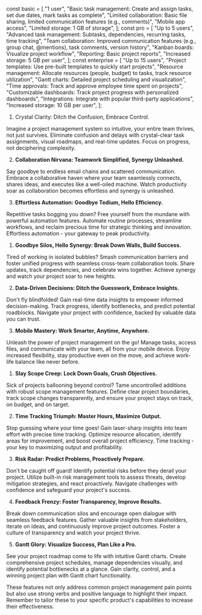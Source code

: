 const basic = [
"1 user",
"Basic task management: Create and assign tasks, set due dates, mark tasks as complete",
"Limited collaboration: Basic file sharing, limited communication features (e.g., comments)",
"Mobile app access",
"Limited storage: 1 GB of storage",
];
const pro = [
"Up to 5 users",
"Advanced task management: Subtasks, dependencies, recurring tasks, time tracking",
"Team collaboration: Improved communication features (e.g., group chat, @mentions), task comments, version history",
"Kanban boards: Visualize project workflow",
"Reporting: Basic project reports",
"Increased storage: 5 GB per user",
];
const enterprise = [
"Up to 15 users",
"Project templates: Use pre-built templates to quickly start projects",
"Resource management: Allocate resources (people, budget) to tasks, track resource utilization",
"Gantt charts: Detailed project scheduling and visualization",
"Time approvals: Track and approve employee time spent on projects",
"Customizable dashboards: Track project progress with personalized dashboards",
"Integrations: Integrate with popular third-party applications",
"Increased storage: 10 GB per user",
];

1. Crystal Clarity: Ditch the Confusion, Embrace Control.

Imagine a project management system so intuitive, your entire team thrives, not just survives. Eliminate confusion and delays with crystal-clear task assignments, visual roadmaps, and real-time updates. Focus on progress, not deciphering complexity.

2. **Collaboration Nirvana: Teamwork Simplified, Synergy Unleashed.**

Say goodbye to endless email chains and scattered communication. Embrace a collaborative haven where your team seamlessly connects, shares ideas, and executes like a well-oiled machine. Watch productivity soar as collaboration becomes effortless and synergy is unleashed.

3. **Effortless Automation: Goodbye Tedium, Hello Efficiency.**

Repetitive tasks bogging you down? Free yourself from the mundane with powerful automation features. Automate routine processes, streamline workflows, and reclaim precious time for strategic thinking and innovation. Effortless automation - your gateway to peak productivity.

1. **Goodbye Silos, Hello Synergy: Break Down Walls, Build Success.**

Tired of working in isolated bubbles? Smash communication barriers and foster unified progress with seamless cross-team collaboration tools. Share updates, track dependencies, and celebrate wins together. Achieve synergy and watch your project soar to new heights.

2. **Data-Driven Decisions: Ditch the Guesswork, Embrace Insights.**

Don't fly blindfolded! Gain real-time data insights to empower informed decision-making. Track progress, identify bottlenecks, and predict potential roadblocks. Navigate your project with confidence, backed by valuable data you can trust.

3. **Mobile Mastery: Work Smarter, Anytime, Anywhere.**

Unleash the power of project management on the go! Manage tasks, access files, and communicate with your team, all from your mobile device. Enjoy increased flexibility, stay productive even on the move, and achieve work-life balance like never before.

1. **Slay Scope Creep: Lock Down Goals, Crush Objectives.**

Sick of projects ballooning beyond control? Tame uncontrolled additions with robust scope management features. Define clear project boundaries, track scope changes transparently, and ensure your project stays on track, on budget, and on target.

2. **Time Tracking Triumph: Master Hours, Maximize Output.**

Stop guessing where your time goes! Gain laser-sharp insights into team effort with precise time tracking. Optimize resource allocation, identify areas for improvement, and boost overall project efficiency. Time tracking - your key to maximizing output and profitability.

3. **Risk Radar: Predict Problems, Proactively Prepare.**

Don't be caught off guard! Identify potential risks before they derail your project. Utilize built-in risk management tools to assess threats, develop mitigation strategies, and react proactively. Navigate challenges with confidence and safeguard your project's success.

4. **Feedback Frenzy: Foster Transparency, Improve Results.**

Break down communication silos and encourage open dialogue with seamless feedback features. Gather valuable insights from stakeholders, iterate on ideas, and continuously improve project outcomes. Foster a culture of transparency and watch your project thrive.

5. **Gantt Glory: Visualize Success, Plan Like a Pro.**

See your project roadmap come to life with intuitive Gantt charts. Create comprehensive project schedules, manage dependencies visually, and identify potential bottlenecks at a glance. Gain clarity, control, and a winning project plan with Gantt chart functionality.

These features not only address common project management pain points but also use strong verbs and positive language to highlight their impact. Remember to tailor these to your specific product's capabilities to increase their effectiveness.
